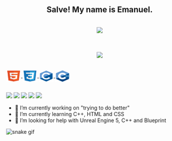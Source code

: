 
<div align="center">
<h2> Salve! My name is Emanuel.</h2>
</div>
</br>
<div align="center">
  <div align="center">
  <a href="https://github.com/xxduel">
    <img height="180em" src="https://github-readme-stats.vercel.app/api?username=xxduel&show_icons=true&theme=dark&include_all_commits=true&count_private=true"/>
    </div>
</br>
  <div align="center">
</div>
</div>
</br>
 
<p align="center">   <img alingn="center" src="https://profile-counter.glitch.me/xxDuel/count.svg" /></p>


<div style="display: inline_block"><br>
  <img align="center" alt="Rafa-HTML" height="30" width="40" src="https://raw.githubusercontent.com/devicons/devicon/master/icons/html5/html5-original.svg">
  <img align="center" alt="Rafa-CSS" height="30" width="40" src="https://raw.githubusercontent.com/devicons/devicon/master/icons/css3/css3-original.svg">
  <img align="center" alt="Rafa-C" height="30" width="40" src="https://raw.githubusercontent.com/devicons/devicon/master/icons/c/c-original.svg">
  <img align="center" alt="Rafa-C++" height="30" width="40" src="https://raw.githubusercontent.com/devicons/devicon/master/icons/cplusplus/cplusplus-original.svg">
</div>

##
 
<div> 
  <a href="https://www.youtube.com/channel/UC4ECr0fRAiI7uTWdCrE91eQ" target="_blank"><img src="https://img.shields.io/badge/YouTube-FF0000?style=for-the-badge&logo=youtube&logoColor=white" target="_blank"></a>
  <a href="https://instagram.com/eman.uelconrado" target="_blank"><img src="https://img.shields.io/badge/-Instagram-%23E4405F?style=for-the-badge&logo=instagram&logoColor=white" target="_blank"></a>
 	<a href="https://www.twitch.tv/duel_fx" target="_blank"><img src="https://img.shields.io/badge/Twitch-9146FF?style=for-the-badge&logo=twitch&logoColor=white" target="_blank"></a> 
  <a href = "mailto:emanuelthadeu45@gmail.com"><img src="https://img.shields.io/badge/-Gmail-%23333?style=for-the-badge&logo=gmail&logoColor=white" target="_blank"></a>
  <a href="https://www.linkedin.com/in/emanuel-conrado-62a487219/" target="_blank"><img src="https://img.shields.io/badge/-LinkedIn-%230077B5?style=for-the-badge&logo=linkedin&logoColor=white" target="_blank"></a> 
  
</div>


- 🔭 I’m currently working on "trying to do better"
- 🌱 I’m currently learning C++, HTML and CSS
- 🤔 I’m looking for help with Unreal Engine 5, C++ and Blueprint

![snake gif](https://github.com/xxDuel/xxDuel/blob/output/github-contribution-grid-snake.svg)

